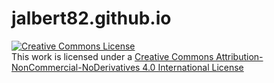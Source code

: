 # jalbert82.github.io
[![Creative Commons License](https://i.creativecommons.org/l/by-nc-nd/4.0/88x31.png)](http://creativecommons.org/licenses/by-nc-nd/4.0/)<br />
This work is licensed under a [Creative Commons Attribution-NonCommercial-NoDerivatives 4.0 International License](http://creativecommons.org/licenses/by-nc-nd/4.0/)

